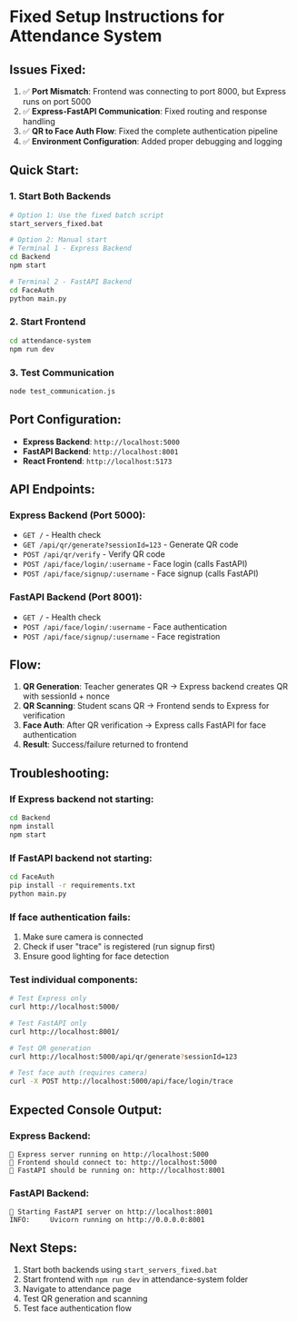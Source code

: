 # Fixed Setup Instructions for Attendance System

## Issues Fixed:
1. ✅ **Port Mismatch**: Frontend was connecting to port 8000, but Express runs on port 5000
2. ✅ **Express-FastAPI Communication**: Fixed routing and response handling
3. ✅ **QR to Face Auth Flow**: Fixed the complete authentication pipeline
4. ✅ **Environment Configuration**: Added proper debugging and logging

## Quick Start:

### 1. Start Both Backends
```bash
# Option 1: Use the fixed batch script
start_servers_fixed.bat

# Option 2: Manual start
# Terminal 1 - Express Backend
cd Backend
npm start

# Terminal 2 - FastAPI Backend  
cd FaceAuth
python main.py
```

### 2. Start Frontend
```bash
cd attendance-system
npm run dev
```

### 3. Test Communication
```bash
node test_communication.js
```

## Port Configuration:
- **Express Backend**: `http://localhost:5000`
- **FastAPI Backend**: `http://localhost:8001` 
- **React Frontend**: `http://localhost:5173`

## API Endpoints:

### Express Backend (Port 5000):
- `GET /` - Health check
- `GET /api/qr/generate?sessionId=123` - Generate QR code
- `POST /api/qr/verify` - Verify QR code
- `POST /api/face/login/:username` - Face login (calls FastAPI)
- `POST /api/face/signup/:username` - Face signup (calls FastAPI)

### FastAPI Backend (Port 8001):
- `GET /` - Health check
- `POST /api/face/login/:username` - Face authentication
- `POST /api/face/signup/:username` - Face registration

## Flow:
1. **QR Generation**: Teacher generates QR → Express backend creates QR with sessionId + nonce
2. **QR Scanning**: Student scans QR → Frontend sends to Express for verification
3. **Face Auth**: After QR verification → Express calls FastAPI for face authentication
4. **Result**: Success/failure returned to frontend

## Troubleshooting:

### If Express backend not starting:
```bash
cd Backend
npm install
npm start
```

### If FastAPI backend not starting:
```bash
cd FaceAuth
pip install -r requirements.txt
python main.py
```

### If face authentication fails:
1. Make sure camera is connected
2. Check if user "trace" is registered (run signup first)
3. Ensure good lighting for face detection

### Test individual components:
```bash
# Test Express only
curl http://localhost:5000/

# Test FastAPI only  
curl http://localhost:8001/

# Test QR generation
curl http://localhost:5000/api/qr/generate?sessionId=123

# Test face auth (requires camera)
curl -X POST http://localhost:5000/api/face/login/trace
```

## Expected Console Output:

### Express Backend:
```
🚀 Express server running on http://localhost:5000
📱 Frontend should connect to: http://localhost:5000
🔗 FastAPI should be running on: http://localhost:8001
```

### FastAPI Backend:
```
🚀 Starting FastAPI server on http://localhost:8001
INFO:     Uvicorn running on http://0.0.0.0:8001
```

## Next Steps:
1. Start both backends using `start_servers_fixed.bat`
2. Start frontend with `npm run dev` in attendance-system folder
3. Navigate to attendance page
4. Test QR generation and scanning
5. Test face authentication flow

